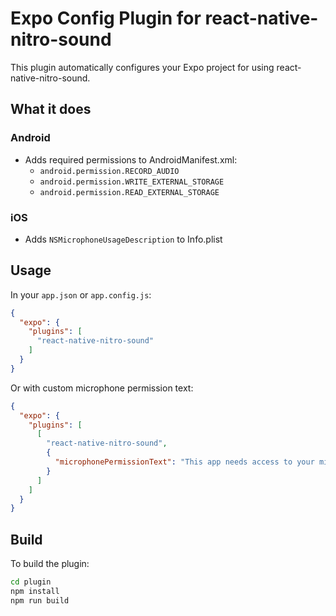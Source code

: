 # Expo Config Plugin for react-native-nitro-sound

This plugin automatically configures your Expo project for using react-native-nitro-sound.

## What it does

### Android
- Adds required permissions to AndroidManifest.xml:
  - `android.permission.RECORD_AUDIO`
  - `android.permission.WRITE_EXTERNAL_STORAGE`
  - `android.permission.READ_EXTERNAL_STORAGE`

### iOS
- Adds `NSMicrophoneUsageDescription` to Info.plist

## Usage

In your `app.json` or `app.config.js`:

```json
{
  "expo": {
    "plugins": [
      "react-native-nitro-sound"
    ]
  }
}
```

Or with custom microphone permission text:

```json
{
  "expo": {
    "plugins": [
      [
        "react-native-nitro-sound",
        {
          "microphonePermissionText": "This app needs access to your microphone to record audio messages."
        }
      ]
    ]
  }
}
```

## Build

To build the plugin:

```bash
cd plugin
npm install
npm run build
```